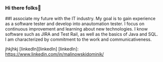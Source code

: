 ### Hi there folks👋

##I associate my future with the IT industry. My goal is to gain experience as a software tester and develop into anautomation tester. I focus on continuous improvement and learning about new technologies. I know software such as JIRA and Test Rail, as well as the basics of Java and SQL. I am characterized by commitment to the work and communicativeness.

jhkjhkj [linkedIn][linkedIn]
[linkedIn]: https://www.linkedin.com/in/malinowskidominik/
